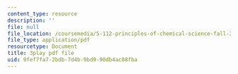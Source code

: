 ```yaml
---
content_type: resource
description: ''
file: null
file_location: /coursemedia/5-112-principles-of-chemical-science-fall-2005/9fef7fa72bdb7d4b9bd990db4ac08fba_CVRmu_aBSho.pdf
file_type: application/pdf
resourcetype: Document
title: 3play pdf file
uid: 9fef7fa7-2bdb-7d4b-9bd9-90db4ac08fba
---
```

